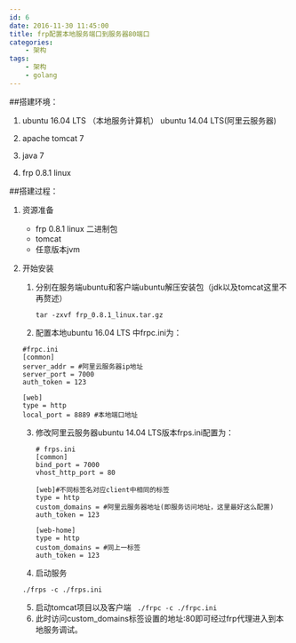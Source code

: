 ```yaml
---
id: 6
date: 2016-11-30 11:45:00
title: frp配置本地服务端口到服务器80端口
categories:
    - 架构
tags:
    - 架构
    - golang
---
```


##搭建环境：

 1. ubuntu 16.04 LTS （本地服务计算机） ubuntu 14.04 LTS(阿里云服务器)

 2. apache tomcat 7

 3. java 7

 4. frp 0.8.1 linux

##搭建过程：
1. 资源准备
	- frp 0.8.1 linux 二进制包
	- tomcat
	- 任意版本jvm
2. 开始安装

    1. 分别在服务端ubuntu和客户端ubuntu解压安装包（jdk以及tomcat这里不再赘述）

        ```tar -zxvf frp_0.8.1_linux.tar.gz```

    2. 配置本地ubuntu 16.04 LTS 中frpc.ini为：
	```
	#frpc.ini
	[common]
	server_addr = #阿里云服务器ip地址
	server_port = 7000
	auth_token = 123

	[web]
	type = http
	local_port = 8889 #本地端口地址
	```
	3. 修改阿里云服务器ubuntu 14.04 LTS版本frps.ini配置为：

        ```
		# frps.ini
		[common]
		bind_port = 7000
		vhost_http_port = 80

		[web]#不同标签名对应client中相同的标签
		type = http
		custom_domains = #阿里云服务器地址(即服务访问地址，这里最好这么配置)
		auth_token = 123

		[web-home]
		type = http
		custom_domains = #同上一标签
		auth_token = 123
        ```
	4. 启动服务
	```
	./frps -c ./frps.ini
	```
    5. 启动tomcat项目以及客户端
       ``` ./frpc -c ./frpc.ini```
	6. 此时访问custom_domains标签设置的地址:80即可经过frp代理进入到本地服务调试。

